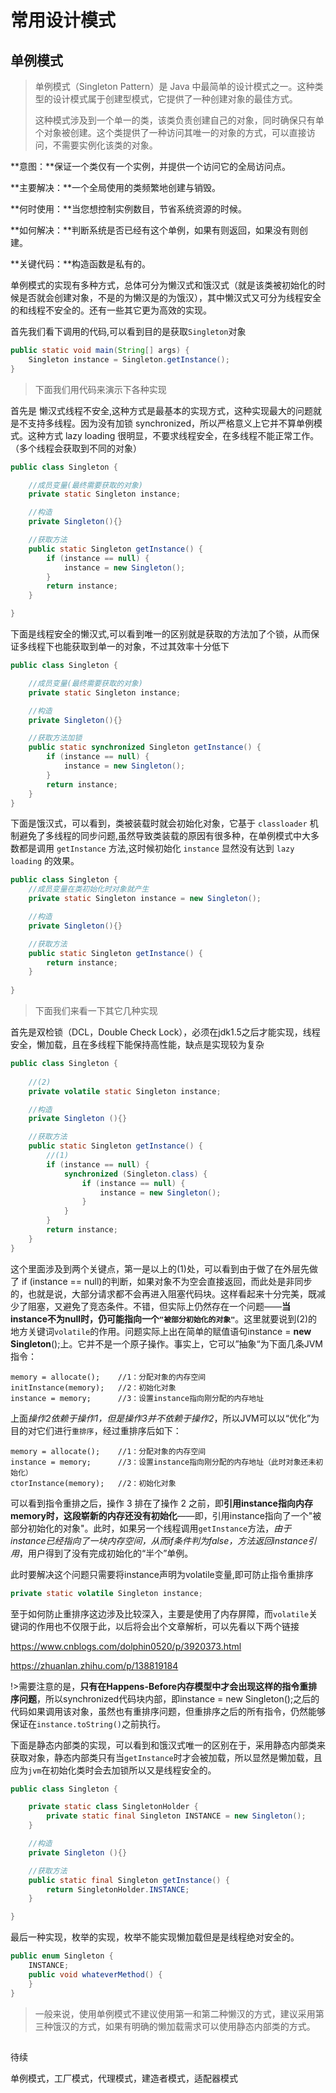 # 常用设计模式

## 单例模式



>单例模式（Singleton Pattern）是 Java 中最简单的设计模式之一。这种类型的设计模式属于创建型模式，它提供了一种创建对象的最佳方式。
>
>这种模式涉及到一个单一的类，该类负责创建自己的对象，同时确保只有单个对象被创建。这个类提供了一种访问其唯一的对象的方式，可以直接访问，不需要实例化该类的对象。



**意图：**保证一个类仅有一个实例，并提供一个访问它的全局访问点。

**主要解决：**一个全局使用的类频繁地创建与销毁。

**何时使用：**当您想控制实例数目，节省系统资源的时候。

**如何解决：**判断系统是否已经有这个单例，如果有则返回，如果没有则创建。

**关键代码：**构造函数是私有的。



单例模式的实现有多种方式，总体可分为懒汉式和饿汉式（就是该类被初始化的时候是否就会创建对象，不是的为懒汉是的为饿汉），其中懒汉式又可分为线程安全的和线程不安全的。还有一些其它更为高效的实现。



首先我们看下调用的代码,可以看到目的是获取`Singleton`对象

```java
public static void main(String[] args) {
    Singleton instance = Singleton.getInstance();
}
```

> 下面我们用代码来演示下各种实现

首先是 懒汉式线程不安全,这种方式是最基本的实现方式，这种实现最大的问题就是不支持多线程。因为没有加锁 synchronized，所以严格意义上它并不算单例模式。这种方式 lazy loading 很明显，不要求线程安全，在多线程不能正常工作。（多个线程会获取到不同的对象）

```java
public class Singleton {

    //成员变量(最终需要获取的对象)
    private static Singleton instance;

    //构造
    private Singleton(){}

    //获取方法
    public static Singleton getInstance() {
        if (instance == null) {
            instance = new Singleton();
        }
        return instance;
    }

}
```

下面是线程安全的懒汉式,可以看到唯一的区别就是获取的方法加了个锁，从而保证多线程下也能获取到单一的对象，不过其效率十分低下

```java
public class Singleton {

    //成员变量(最终需要获取的对象)
    private static Singleton instance;

    //构造
    private Singleton(){}

    //获取方法加锁
    public static synchronized Singleton getInstance() {
        if (instance == null) {
            instance = new Singleton();
        }
        return instance;
    }
}
```

下面是饿汉式，可以看到，类被装载时就会初始化对象，它基于 `classloader` 机制避免了多线程的同步问题,虽然导致类装载的原因有很多种，在单例模式中大多数都是调用 `getInstance` 方法,这时候初始化 `instance` 显然没有达到 `lazy loading` 的效果。

```java
public class Singleton {
    //成员变量在类初始化时对象就产生
    private static Singleton instance = new Singleton();

    //构造
    private Singleton(){}

    //获取方法
    public static Singleton getInstance() {
        return instance;
    }
    
}
```

> 下面我们来看一下其它几种实现

首先是双检锁（DCL，Double Check Lock），必须在jdk1.5之后才能实现，线程安全，懒加载，且在多线程下能保持高性能，缺点是实现较为复杂

```java
public class Singleton {
    
    //(2)
    private volatile static Singleton instance;

    //构造
    private Singleton (){}

    //获取方法
    public static Singleton getInstance() {
        //(1)
        if (instance == null) {
            synchronized (Singleton.class) {
                if (instance == null) {
                    instance = new Singleton();
                }
            }
        }
        return instance;
    }
}
```

这个里面涉及到两个关键点，第一是以上的(1)处，可以看到由于做了在外层先做了 if (instance == null)的判断，如果对象不为空会直接返回，而此处是非同步的，也就是说，大部分请求都不会再进入阻塞代码块。这样看起来十分完美，既减少了阻塞，又避免了竞态条件。不错，但实际上仍然存在一个问题——**当instance不为null时，仍可能指向一个`"被部分初始化的对象"`**。这里就要说到(2)的地方关键词`volatile`的作用。问题实际上出在简单的赋值语句instance = **new** **Singleton**();上。它并不是一个原子操作。事实上，它可以”抽象“为下面几条JVM指令：

```
memory = allocate();    //1：分配对象的内存空间
initInstance(memory);   //2：初始化对象
instance = memory;      //3：设置instance指向刚分配的内存地址
```

上面*操作2依赖于操作1，但是操作3并不依赖于操作2*，所以JVM可以以“优化”为目的对它们进行`重排序`，经过重排序后如下：

```
memory = allocate();    //1：分配对象的内存空间
instance = memory;      //3：设置instance指向刚分配的内存地址（此时对象还未初始化）
ctorInstance(memory);   //2：初始化对象
```

可以看到指令重排之后，操作 3 排在了操作 2 之前，即**引用instance指向内存memory时，这段崭新的内存还没有初始化**——即，引用instance指向了一个"被部分初始化的对象"。此时，如果另一个线程调用`getInstance`方法，*由于instance已经指向了一块内存空间，从而if条件判为false，方法返回instance引用*，用户得到了没有完成初始化的“半个”单例。

此时要解决这个问题只需要将instance声明为volatile变量,即可防止指令重排序

```java
private static volatile Singleton instance;
```

至于如何防止重排序这边涉及比较深入，主要是使用了内存屏障，而`volatile`关键词的作用也不仅限于此，以后将会出个文章解析，可以先看以下两个链接

https://www.cnblogs.com/dolphin0520/p/3920373.html

https://zhuanlan.zhihu.com/p/138819184

!>需要注意的是，**只有在Happens-Before内存模型中才会出现这样的指令重排序问题**，所以synchronized代码块内部，即instance = new Singleton();之后的代码如果调用该对象，虽然也有重排序问题，但重排序之后的所有指令，仍然能够保证在`instance.toString()`之前执行。

下面是静态内部类的实现，可以看到和饿汉式唯一的区别在于，采用静态内部类来获取对象，静态内部类只有当`getInstance`时才会被加载，所以显然是懒加载，且应为`jvm`在初始化类时会去加锁所以又是线程安全的。

```java
public class Singleton {

    private static class SingletonHolder {
        private static final Singleton INSTANCE = new Singleton();
    }

    //构造
    private Singleton (){}

    //获取方法
    public static final Singleton getInstance() {
        return SingletonHolder.INSTANCE;
    }

}
```

最后一种实现，枚举的实现，枚举不能实现懒加载但是是线程绝对安全的。

```java
public enum Singleton {  
    INSTANCE;  
    public void whateverMethod() {  
    }  
}
```



> 一般来说，使用单例模式不建议使用第一和第二种懒汉的方式，建议采用第三种饿汉的方式，如果有明确的懒加载需求可以使用静态内部类的方式。





## 
待续


单例模式，工厂模式，代理模式，建造者模式，适配器模式
